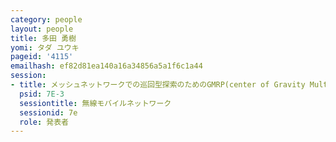 ```yaml
---
category: people
layout: people
title: 多田 勇樹
yomi: タダ ユウキ
pageid: '4115'
emailhash: ef82d81ea140a16a34856a5a1f6c1a44
session:
- title: メッシュネットワークでの巡回型探索のためのGMRP(center of Gravity Multicast Routing Protocol)
  psid: 7E-3
  sessiontitle: 無線モバイルネットワーク
  sessionid: 7e
  role: 発表者
---
```

